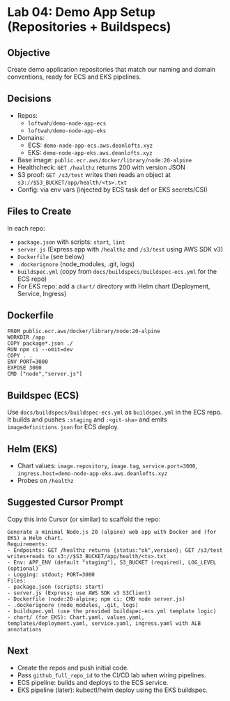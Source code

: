 # Lab 04: Demo App Setup (Repositories + Buildspecs)

## Objective

Create demo application repositories that match our naming and domain conventions, ready for ECS and EKS pipelines.

## Decisions

- Repos:
  - `loftwah/demo-node-app-ecs`
  - `loftwah/demo-node-app-eks`
- Domains:
  - ECS: `demo-node-app-ecs.aws.deanlofts.xyz`
  - EKS: `demo-node-app-eks.aws.deanlofts.xyz`
- Base image: `public.ecr.aws/docker/library/node:20-alpine`
- Healthcheck: `GET /healthz` returns 200 with version JSON
- S3 proof: `GET /s3/test` writes then reads an object at `s3://$S3_BUCKET/app/health/<ts>.txt`
- Config: via env vars (injected by ECS task def or EKS secrets/CSI)

## Files to Create

In each repo:

- `package.json` with scripts: `start`, `lint`
- `server.js` (Express app with `/healthz` and `/s3/test` using AWS SDK v3)
- `Dockerfile` (see below)
- `.dockerignore` (node_modules, .git, logs)
- `buildspec.yml` (copy from `docs/buildspecs/buildspec-ecs.yml` for the ECS repo)
- For EKS repo: add a `chart/` directory with Helm chart (Deployment, Service, Ingress)

## Dockerfile

```
FROM public.ecr.aws/docker/library/node:20-alpine
WORKDIR /app
COPY package*.json ./
RUN npm ci --omit=dev
COPY . .
ENV PORT=3000
EXPOSE 3000
CMD ["node","server.js"]
```

## Buildspec (ECS)

Use `docs/buildspecs/buildspec-ecs.yml` as `buildspec.yml` in the ECS repo. It builds and pushes `:staging` and `:<git-sha>` and emits `imagedefinitions.json` for ECS deploy.

## Helm (EKS)

- Chart values: `image.repository`, `image.tag`, `service.port=3000`, `ingress.host=demo-node-app-eks.aws.deanlofts.xyz`
- Probes on `/healthz`

## Suggested Cursor Prompt

Copy this into Cursor (or similar) to scaffold the repo:

```
Generate a minimal Node.js 20 (alpine) web app with Docker and (for EKS) a Helm chart.
Requirements:
- Endpoints: GET /healthz returns {status:"ok",version}; GET /s3/test writes+reads to s3://$S3_BUCKET/app/health/<ts>.txt
- Env: APP_ENV (default "staging"), S3_BUCKET (required), LOG_LEVEL (optional)
- Logging: stdout; PORT=3000
Files:
- package.json (scripts: start)
- server.js (Express; use AWS SDK v3 S3Client)
- Dockerfile (node:20-alpine; npm ci; CMD node server.js)
- .dockerignore (node_modules, .git, logs)
- buildspec.yml (use the provided buildspec-ecs.yml template logic)
- chart/ (for EKS): Chart.yaml, values.yaml, templates/deployment.yaml, service.yaml, ingress.yaml with ALB annotations
```

## Next

- Create the repos and push initial code.
- Pass `github_full_repo_id` to the CI/CD lab when wiring pipelines.
- ECS pipeline: builds and deploys to the ECS service.
- EKS pipeline (later): kubectl/helm deploy using the EKS buildspec.
